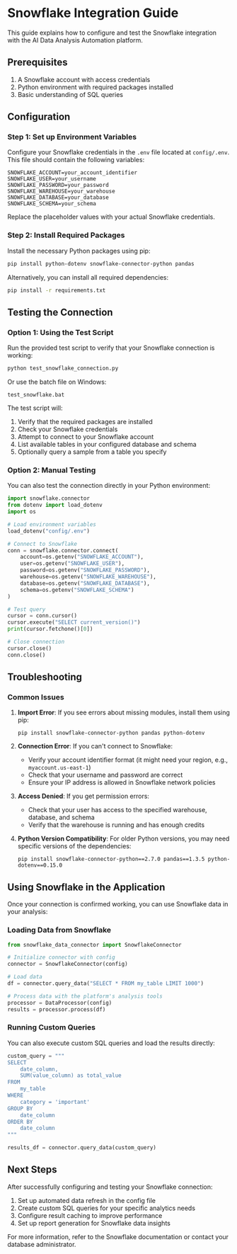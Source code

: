 # Snowflake Integration Guide

This guide explains how to configure and test the Snowflake integration with the AI Data Analysis Automation platform.

## Prerequisites

1. A Snowflake account with access credentials
2. Python environment with required packages installed
3. Basic understanding of SQL queries

## Configuration

### Step 1: Set up Environment Variables

Configure your Snowflake credentials in the `.env` file located at `config/.env`. This file should contain the following variables:

```
SNOWFLAKE_ACCOUNT=your_account_identifier
SNOWFLAKE_USER=your_username
SNOWFLAKE_PASSWORD=your_password
SNOWFLAKE_WAREHOUSE=your_warehouse
SNOWFLAKE_DATABASE=your_database
SNOWFLAKE_SCHEMA=your_schema
```

Replace the placeholder values with your actual Snowflake credentials.

### Step 2: Install Required Packages

Install the necessary Python packages using pip:

```bash
pip install python-dotenv snowflake-connector-python pandas
```

Alternatively, you can install all required dependencies:

```bash
pip install -r requirements.txt
```

## Testing the Connection

### Option 1: Using the Test Script

Run the provided test script to verify that your Snowflake connection is working:

```bash
python test_snowflake_connection.py
```

Or use the batch file on Windows:

```
test_snowflake.bat
```

The test script will:
1. Verify that the required packages are installed
2. Check your Snowflake credentials
3. Attempt to connect to your Snowflake account
4. List available tables in your configured database and schema
5. Optionally query a sample from a table you specify

### Option 2: Manual Testing

You can also test the connection directly in your Python environment:

```python
import snowflake.connector
from dotenv import load_dotenv
import os

# Load environment variables
load_dotenv("config/.env")

# Connect to Snowflake
conn = snowflake.connector.connect(
    account=os.getenv("SNOWFLAKE_ACCOUNT"),
    user=os.getenv("SNOWFLAKE_USER"),
    password=os.getenv("SNOWFLAKE_PASSWORD"),
    warehouse=os.getenv("SNOWFLAKE_WAREHOUSE"),
    database=os.getenv("SNOWFLAKE_DATABASE"),
    schema=os.getenv("SNOWFLAKE_SCHEMA")
)

# Test query
cursor = conn.cursor()
cursor.execute("SELECT current_version()")
print(cursor.fetchone()[0])

# Close connection
cursor.close()
conn.close()
```

## Troubleshooting

### Common Issues

1. **Import Error**: If you see errors about missing modules, install them using pip:
   ```
   pip install snowflake-connector-python pandas python-dotenv
   ```

2. **Connection Error**: If you can't connect to Snowflake:
   - Verify your account identifier format (it might need your region, e.g., `myaccount.us-east-1`)
   - Check that your username and password are correct
   - Ensure your IP address is allowed in Snowflake network policies

3. **Access Denied**: If you get permission errors:
   - Check that your user has access to the specified warehouse, database, and schema
   - Verify that the warehouse is running and has enough credits

4. **Python Version Compatibility**: For older Python versions, you may need specific versions of the dependencies:
   ```
   pip install snowflake-connector-python==2.7.0 pandas==1.3.5 python-dotenv==0.15.0
   ```

## Using Snowflake in the Application

Once your connection is confirmed working, you can use Snowflake data in your analysis:

### Loading Data from Snowflake

```python
from snowflake_data_connector import SnowflakeConnector

# Initialize connector with config
connector = SnowflakeConnector(config)

# Load data
df = connector.query_data("SELECT * FROM my_table LIMIT 1000")

# Process data with the platform's analysis tools
processor = DataProcessor(config)
results = processor.process(df)
```

### Running Custom Queries

You can also execute custom SQL queries and load the results directly:

```python
custom_query = """
SELECT 
    date_column, 
    SUM(value_column) as total_value
FROM 
    my_table
WHERE 
    category = 'important'
GROUP BY 
    date_column
ORDER BY 
    date_column
"""

results_df = connector.query_data(custom_query)
```

## Next Steps

After successfully configuring and testing your Snowflake connection:

1. Set up automated data refresh in the config file
2. Create custom SQL queries for your specific analytics needs
3. Configure result caching to improve performance
4. Set up report generation for Snowflake data insights

For more information, refer to the Snowflake documentation or contact your database administrator. 